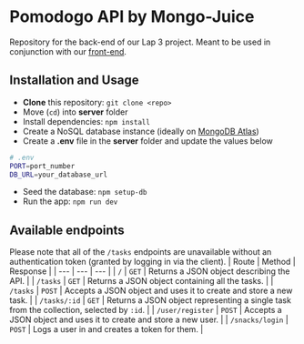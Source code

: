 # Pomodogo API by Mongo-Juice
Repository for the back-end of our Lap 3 project. Meant to be used in conjunction with our [front-end](https://github.com/SamM71/lap3-project-frontend).

## Installation and Usage
- **Clone** this repository: `git clone <repo>`
- Move (`cd`) into **server** folder
- Install dependencies: `npm install`
- Create a NoSQL database instance (ideally on [MongoDB Atlas](https://www.mongodb.com/atlas))
- Create a **.env** file in the **server** folder and update the values below
```sh
# .env
PORT=port_number
DB_URL=your_database_url
```
- Seed the database: `npm setup-db`
- Run the app: `npm run dev`

## Available endpoints
Please note that all of the `/tasks` endpoints are unavailable without an authentication token (granted by logging in via the client).
| Route | Method | Response |
| --- | --- | --- |
| `/` | `GET` | Returns a JSON object describing the API. |
| `/tasks` | `GET` | Returns a JSON object containing all the tasks. |
| `/tasks` | `POST` | Accepts a JSON object and uses it to create and store a new task. |
| `/tasks/:id` | `GET` | Returns a JSON object representing a single task from the collection, selected by `:id`. |
| `/user/register` | `POST` | Accepts a JSON object and uses it to create and store a new user. |
| `/snacks/login` | `POST` | Logs a user in and creates a token for them. |